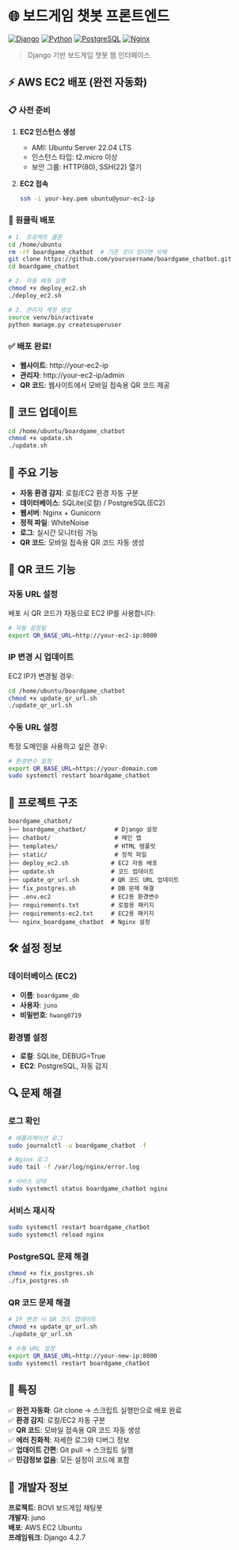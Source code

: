 # 🌐 보드게임 챗봇 프론트엔드

[![Django](https://img.shields.io/badge/Django-4.2+-green.svg)](https://www.djangoproject.com/)
[![Python](https://img.shields.io/badge/Python-3.12+-blue.svg)](https://www.python.org/downloads/)
[![PostgreSQL](https://img.shields.io/badge/PostgreSQL-15+-blue.svg)](https://www.postgresql.org/)
[![Nginx](https://img.shields.io/badge/Nginx-1.18+-orange.svg)](https://nginx.org/)

> Django 기반 보드게임 챗봇 웹 인터페이스

## ⚡ AWS EC2 배포 (완전 자동화)

### 📋 사전 준비
1. **EC2 인스턴스 생성**
   - AMI: Ubuntu Server 22.04 LTS
   - 인스턴스 타입: t2.micro 이상
   - 보안 그룹: HTTP(80), SSH(22) 열기

2. **EC2 접속**
   ```bash
   ssh -i your-key.pem ubuntu@your-ec2-ip
   ```

### 🚀 원클릭 배포

```bash
# 1. 프로젝트 클론
cd /home/ubuntu
rm -rf boardgame_chatbot  # 기존 것이 있다면 삭제
git clone https://github.com/yourusername/boardgame_chatbot.git
cd boardgame_chatbot

# 2. 자동 배포 실행
chmod +x deploy_ec2.sh
./deploy_ec2.sh

# 3. 관리자 계정 생성
source venv/bin/activate
python manage.py createsuperuser
```

### ✅ 배포 완료!
- **웹사이트**: http://your-ec2-ip
- **관리자**: http://your-ec2-ip/admin
- **QR 코드**: 웹사이트에서 모바일 접속용 QR 코드 제공

## 🔄 코드 업데이트

```bash
cd /home/ubuntu/boardgame_chatbot
chmod +x update.sh
./update.sh
```

## 🔧 주요 기능

- **자동 환경 감지**: 로컬/EC2 환경 자동 구분
- **데이터베이스**: SQLite(로컬) / PostgreSQL(EC2)
- **웹서버**: Nginx + Gunicorn
- **정적 파일**: WhiteNoise
- **로그**: 실시간 모니터링 가능
- **QR 코드**: 모바일 접속용 QR 코드 자동 생성

## 📱 QR 코드 기능

### 자동 URL 설정
배포 시 QR 코드가 자동으로 EC2 IP를 사용합니다:

```bash
# 자동 설정됨
export QR_BASE_URL=http://your-ec2-ip:8000
```

### IP 변경 시 업데이트

EC2 IP가 변경될 경우:

```bash
cd /home/ubuntu/boardgame_chatbot
chmod +x update_qr_url.sh
./update_qr_url.sh
```

### 수동 URL 설정

특정 도메인을 사용하고 싶은 경우:

```bash
# 환경변수 설정
export QR_BASE_URL=https://your-domain.com
sudo systemctl restart boardgame_chatbot
```

## 📁 프로젝트 구조

```
boardgame_chatbot/
├── boardgame_chatbot/        # Django 설정
├── chatbot/                  # 메인 앱
├── templates/                # HTML 템플릿
├── static/                   # 정적 파일
├── deploy_ec2.sh            # EC2 자동 배포
├── update.sh                # 코드 업데이트
├── update_qr_url.sh         # QR 코드 URL 업데이트
├── fix_postgres.sh          # DB 문제 해결
├── .env.ec2                 # EC2용 환경변수
├── requirements.txt         # 로컬용 패키지
├── requirements-ec2.txt     # EC2용 패키지
└── nginx_boardgame_chatbot  # Nginx 설정
```

## 🛠️ 설정 정보

### 데이터베이스 (EC2)
- **이름**: `boardgame_db`
- **사용자**: `juno`
- **비밀번호**: `hwang0719`

### 환경별 설정
- **로컬**: SQLite, DEBUG=True
- **EC2**: PostgreSQL, 자동 감지

## 🔍 문제 해결

### 로그 확인
```bash
# 애플리케이션 로그
sudo journalctl -u boardgame_chatbot -f

# Nginx 로그
sudo tail -f /var/log/nginx/error.log

# 서비스 상태
sudo systemctl status boardgame_chatbot nginx
```

### 서비스 재시작
```bash
sudo systemctl restart boardgame_chatbot
sudo systemctl reload nginx
```

### PostgreSQL 문제 해결
```bash
chmod +x fix_postgres.sh
./fix_postgres.sh
```

### QR 코드 문제 해결
```bash
# IP 변경 시 QR 코드 업데이트
chmod +x update_qr_url.sh
./update_qr_url.sh

# 수동 URL 설정
export QR_BASE_URL=http://your-new-ip:8000
sudo systemctl restart boardgame_chatbot
```

## 🎯 특징

✅ **완전 자동화**: Git clone → 스크립트 실행만으로 배포 완료  
✅ **환경 감지**: 로컬/EC2 자동 구분  
✅ **QR 코드**: 모바일 접속용 QR 코드 자동 생성  
✅ **에러 친화적**: 자세한 로그와 디버그 정보  
✅ **업데이트 간편**: Git pull → 스크립트 실행  
✅ **민감정보 없음**: 모든 설정이 코드에 포함  

## 🚀 개발자 정보

**프로젝트**: BOVI 보드게임 채팅봇  
**개발자**: juno  
**배포**: AWS EC2 Ubuntu  
**프레임워크**: Django 4.2.7  
